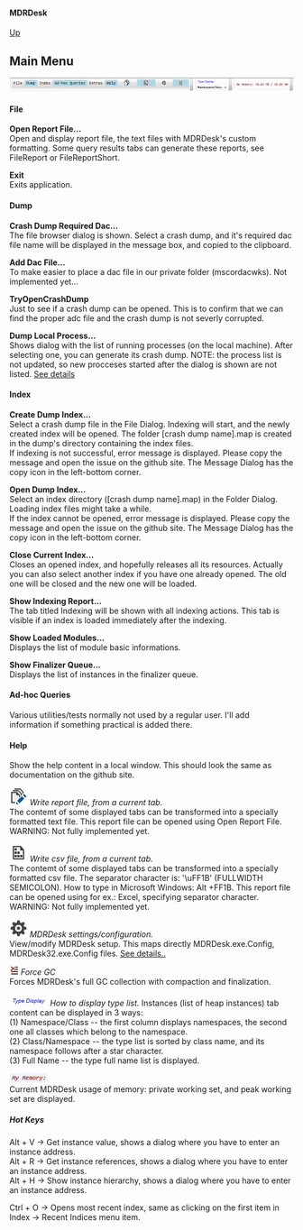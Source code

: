 #### MDRDesk
[Up](../README.md)
## Main Menu

![Main Menu](MainMenu.PNG)

#### File
**Open Report File...**  
Open and display report file, the text files with MDRDesk's custom formatting.
Some query results tabs can generate these reports, see FileReport or FileReportShort.

**Exit**  
Exits application.

#### Dump
**Crash Dump Required Dac...**  
		The file browser dialog is shown. Select a crash dump, and it's required dac file name
        will be displayed in the message box, and copied to the clipboard.

**Add Dac File...**  
        To make easier to place a dac file in our private folder (mscordacwks).
		Not implemented yet...

**TryOpenCrashDump**  
		Just to see if a crash dump can be opened. This is to confirm that we can find the proper adc file and the crash dump is not severly corrupted.

**Dump Local Process...**  
		Shows dialog with the list of running processes (on the local machine).
        After selecting one, you can generate its crash dump.
		NOTE: the process list is not updated, so new procceses started after the dialog is shown are not listed.
        [See details](../Documentation/DumpLocalProcess.md)

#### Index
**Create Dump Index...**  
Select a crash dump file in the File Dialog. Indexing will start, and the newly created index will be opened.
The folder [crash dump name].map is created in the dump's directory containing the index files.  
If indexing is not successful, error message is displayed. Please copy the message and open the issue on the github site.
The Message Dialog has the copy icon in the left-bottom corner.

**Open Dump Index...**  
Select an index directory ([crash dump name].map) in the Folder Dialog. Loading index files might take a while.  
If the index cannot be opened, error message is displayed. Please copy the message and open the issue on the github site.
The Message Dialog has the copy icon in the left-bottom corner.

**Close Current Index...**  
Closes an opened index, and hopefully releases all its resources.
Actually you can also select another index if you have one already opened.
The old one will be closed and the new one will be loaded.

**Show Indexing Report...**  
The tab titled Indexing will be shown with all indexing actions.
This tab is visible if an index is loaded immediately after the indexing.

**Show Loaded Modules...**  
Displays the list of module basic informations.

**Show Finalizer Queue...**  
Displays the list of instances in the finalizer queue.


#### Ad-hoc Queries
Various utilities/tests normally not used by a regular user.
I'll add information if something practical is added there.

#### Help  
Show the help content in a local window. This should look the same as documentation on the github site.

![Write report file](WriteToHistory.PNG)
*Write report file, from a current tab.*  
The contemt of some displayed tabs can be transformed into a specially formatted text file.
This report file can be opened using Open Report File. WARNING: Not fully implemented yet.

![Write csv file](SequenceFile_32x.PNG)
*Write csv file, from a current tab.*  
The contemt of some displayed tabs can be transformed into a specially formatted csv file.
The separator character is: '\uFF1B' (FULLWIDTH SEMICOLON). How to type in Microsoft Windows: Alt +FF1B.
This report file can be opened using for ex.: Excel, specifying separator character. WARNING: Not fully implemented yet.

![Write csv file](Settings_32x.PNG)
*MDRDesk settings/configuration.*  
View/modify MDRDesk setup. This maps directly MDRDesk.exe.Config, MDRDesk32.exe.Config files.
[See details..](Configuration.md)

![Force GC](ClearWindowContent_16x.PNG)
*Force GC*  
Forces MDRDesk's full GC collection with compaction and finalization.

![Type Display](TypeDisplay.PNG)
*How to display type list.*
Instances (list of heap instances) tab content can be displayed in 3 ways:  
(1) Namespace/Class -- the first column displays namespaces, the second one all classes which belong to the namespace.  
(2) Class/Namespace -- the type list is sorted by class name, and its namespace follows after a star character.  
(3) Full Name -- the type full name list is displayed.

![My Memory](MyMemory.PNG)  
Current MDRDesk usage of memory: private working set, and peak working set are displayed.

##### Hot Keys

Alt + V -> Get instance value, shows a dialog where you have to enter an instance address.  
Alt + R -> Get instance references, shows a dialog where you have to enter an instance address.  
Alt + H -> Show instance hierarchy, shows a dialog where you have to enter an instance address.  

Ctrl + O -> Opens most recent index, same as clicking on the first item in Index -> Recent Indices menu item.
